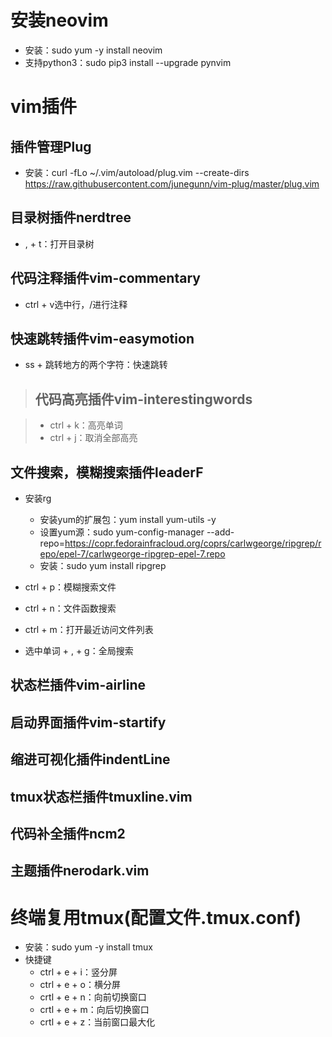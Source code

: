 # 安装neovim

* 安装：sudo yum -y install neovim
* 支持python3：sudo pip3 install --upgrade pynvim

# vim插件

## 插件管理Plug

* 安装：curl -fLo ~/.vim/autoload/plug.vim --create-dirs https://raw.githubusercontent.com/junegunn/vim-plug/master/plug.vim

## 目录树插件nerdtree

* , + t：打开目录树

## 代码注释插件vim-commentary

* ctrl + v选中行，/进行注释

## 快速跳转插件vim-easymotion

* ss + 跳转地方的两个字符：快速跳转

> ## 代码高亮插件vim-interestingwords

> * ctrl + k：高亮单词
> * ctrl + j：取消全部高亮

## 文件搜索，模糊搜索插件leaderF

* 安装rg
  * 安装yum的扩展包：yum install yum-utils -y
  * 设置yum源：sudo yum-config-manager --add-repo=https://copr.fedorainfracloud.org/coprs/carlwgeorge/ripgrep/repo/epel-7/carlwgeorge-ripgrep-epel-7.repo
  * 安装：sudo yum install ripgrep

* ctrl + p：模糊搜索文件
* ctrl + n：文件函数搜索
* ctrl + m：打开最近访问文件列表
* 选中单词 + , + g：全局搜索

## 状态栏插件vim-airline

## 启动界面插件vim-startify

## 缩进可视化插件indentLine

## tmux状态栏插件tmuxline.vim

## 代码补全插件ncm2

## 主题插件nerodark.vim

# 终端复用tmux(配置文件.tmux.conf)

* 安装：sudo yum -y install tmux
* 快捷键
  * ctrl + e + i：竖分屏
  * ctrl + e + o：横分屏
  * crtl + e + n：向前切换窗口
  * crtl + e + m：向后切换窗口
  * crtl + e + z：当前窗口最大化
